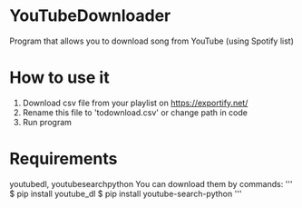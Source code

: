 # YouTubeDownloader
Program that allows you to download song from YouTube (using Spotify list)

# How to use it
1. Download csv file from your playlist on https://exportify.net/
2. Rename this file to 'todownload.csv' or change path in code
3. Run program

# Requirements
youtubedl, youtubesearchpython
You can download them by commands:
'''
$ pip install youtube_dl
$ pip install youtube-search-python
'''
